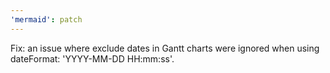 ```yaml
---
'mermaid': patch
---
```


Fix: an issue where exclude dates in Gantt charts were ignored when using dateFormat: 'YYYY-MM-DD HH:mm:ss'.
